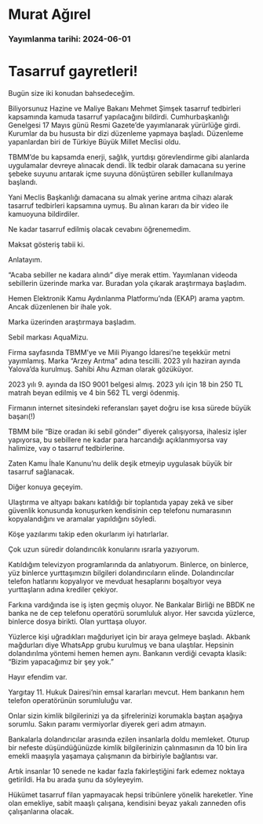 # Murat Ağırel

### Yayımlanma tarihi: 2024-06-01

# Tasarruf gayretleri!

Bugün size iki konudan bahsedeceğim.

Biliyorsunuz Hazine ve Maliye Bakanı Mehmet Şimşek tasarruf tedbirleri kapsamında kamuda tasarruf yapılacağını bildirdi. Cumhurbaşkanlığı Genelgesi 17 Mayıs günü Resmi Gazete’de yayımlanarak yürürlüğe girdi. Kurumlar da bu hususta bir dizi düzenleme yapmaya başladı. Düzenleme yapanlardan biri de Türkiye Büyük Millet Meclisi oldu.

TBMM’de bu kapsamda enerji, sağlık, yurtdışı görevlendirme gibi alanlarda uygulamalar devreye alınacak dendi. İlk tedbir olarak damacana su yerine şebeke suyunu arıtarak içme suyuna dönüştüren sebiller kullanılmaya başlandı.

Yani Meclis Başkanlığı damacana su almak yerine arıtma cihazı alarak tasarruf tedbirleri kapsamına uymuş. Bu alınan kararı da bir video ile kamuoyuna bildirdiler.

Ne kadar tasarruf edilmiş olacak cevabını öğrenemedim.

Maksat gösteriş tabii ki.

Anlatayım.

“Acaba sebiller ne kadara alındı” diye merak ettim. Yayımlanan videoda sebillerin üzerinde marka var. Buradan yola çıkarak araştırmaya başladım.

Hemen Elektronik Kamu Aydınlanma Platformu’nda (EKAP) arama yaptım. Ancak düzenlenen bir ihale yok.

Marka üzerinden araştırmaya başladım.

Sebil markası AquaMizu.

Firma sayfasında TBMM’ye ve Mili Piyango İdaresi’ne teşekkür metni yayımlamış. Marka “Arzey Arıtma” adına tescilli. 2023 yılı haziran ayında Yalova’da kurulmuş. Sahibi Ahu Azman olarak gözüküyor.

2023 yılı 9. ayında da ISO 9001 belgesi almış. 2023 yılı için 18 bin 250 TL matrah beyan edilmiş ve 4 bin 562 TL vergi ödenmiş.

Firmanın internet sitesindeki referansları şayet doğru ise kısa sürede büyük başarı(!)

TBMM bile “Bize oradan iki sebil gönder” diyerek çalışıyorsa, ihalesiz işler yapıyorsa, bu sebillere ne kadar para harcandığı açıklanmıyorsa vay halimize, vay o tasarruf tedbirlerine.

Zaten Kamu İhale Kanunu’nu delik deşik etmeyip uygulasak büyük bir tasarruf sağlanacak.

Diğer konuya geçeyim.

Ulaştırma ve altyapı bakanı katıldığı bir toplantıda yapay zekâ ve siber güvenlik konusunda konuşurken kendisinin cep telefonu numarasının kopyalandığını ve aramalar yapıldığını söyledi.

Köşe yazılarımı takip eden okurlarım iyi hatırlarlar.

Çok uzun süredir dolandırıcılık konularını ısrarla yazıyorum.

Katıldığım televizyon programlarında da anlatıyorum. Binlerce, on binlerce, yüz binlerce yurttaşımızın bilgileri dolandırıcıların elinde. Dolandırıcılar telefon hatlarını kopyalıyor ve mevduat hesaplarını boşaltıyor veya yurttaşların adına krediler çekiyor.

Farkına vardığında ise iş işten geçmiş oluyor. Ne Bankalar Birliği ne BBDK ne banka ne de cep telefonu operatörü sorumluluk alıyor. Her savcıda yüzlerce, binlerce dosya birikti. Olan yurttaşa oluyor.

Yüzlerce kişi uğradıkları mağduriyet için bir araya gelmeye başladı. Akbank mağdurları diye WhatsApp grubu kurulmuş ve bana ulaştılar. Hepsinin dolandırılma yöntemi hemen hemen aynı. Bankanın verdiği cevapta klasik: “Bizim yapacağımız bir şey yok.”

Hayır efendim var.

Yargıtay 11. Hukuk Dairesi’nin emsal kararları mevcut. Hem bankanın hem telefon operatörünün sorumluluğu var.

Onlar sizin kimlik bilgilerinizi ya da şifrelerinizi korumakla baştan aşağıya sorumlu. Sakın paramı vermiyorlar diyerek geri adım atmayın.

Bankalarla dolandırıcılar arasında ezilen insanlarla doldu memleket. Oturup bir nefeste düşündüğünüzde kimlik bilgilerinizin çalınmasının da 10 bin lira emekli maaşıyla yaşamaya çalışmanın da birbiriyle bağlantısı var.

Artık insanlar 10 senede ne kadar fazla fakirleştiğini fark edemez noktaya getirildi. Ha bu arada şunu da söyleyeyim.

Hükümet tasarruf filan yapmayacak hepsi tribünlere yönelik hareketler. Yine olan emekliye, sabit maaşlı çalışana, kendisini beyaz yakalı zanneden ofis çalışanlarına olacak.

